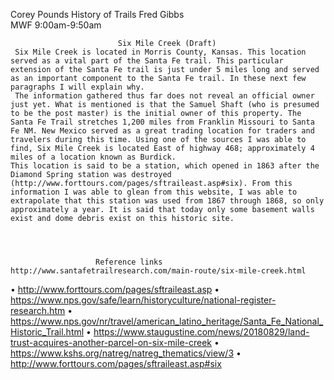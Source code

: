 Corey Pounds
History of Trails
Fred Gibbs      
MWF 9:00am-9:50am
                            
                                
                            Six Mile Creek (Draft)
	 Six Mile Creek is located in Morris County, Kansas. This location served as a vital part of the Santa Fe trail. This particular extension of the Santa Fe trail is just under 5 miles long and served as an important component to the Santa Fe trail. In these next few paragraphs I will explain why.
	 The information gathered thus far does not reveal an official owner just yet. What is mentioned is that the Samuel Shaft (who is presumed to be the post master) is the initial owner of this property. The Santa Fe Trail stretches 1,200 miles from Franklin Missouri to Santa Fe NM. New Mexico served as a great trading location for traders and travelers during this time. Using one of the sources I was able to find, Six Mile Creek is located East of highway 468; approximately 4 miles of a location known as Burdick. 
	This location is said to be a station, which opened in 1863 after the Diamond Spring station was destroyed (http://www.forttours.com/pages/sftraileast.asp#six). From this information I was able to glean from this website, I was able to extrapolate that this station was used from 1867 through 1868, so only approximately a year. It is said that today only some basement walls exist and dome debris exist on this historic site. 




                       Reference links
    http://www.santafetrailresearch.com/main-route/six-mile-creek.html
•	http://www.forttours.com/pages/sftraileast.asp
•	https://www.nps.gov/safe/learn/historyculture/national-register-research.htm
•	https://www.nps.gov/nr/travel/american_latino_heritage/Santa_Fe_National_Historic_Trail.html
•	https://www.staugustine.com/news/20180829/land-trust-acquires-another-parcel-on-six-mile-creek
•	https://www.kshs.org/natreg/natreg_thematics/view/3
•	http://www.forttours.com/pages/sftraileast.asp#six




 

 

 



 















  
  
